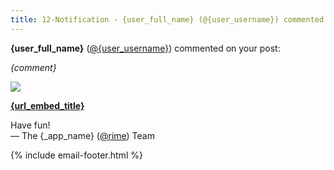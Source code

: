 ```yaml
---
title: 12-Notification - {user_full_name} (@{user_username}) commented - {comment_sm}
---
```


**{user_full_name}** ([@{user_username}]({_app_base_url}/@{user_username})) commented on your post:

*{comment}*

[![]({url_embed_thumbnail_url})]({_app_base_url}/url/{url_embed_url_id})

**[{url_embed_title}]({_app_base_url}/url/{url_embed_url_id})**

Have fun!  
&mdash; The {_app_name} ([@rime]({_app_base_url}/@rime])) Team

{% include email-footer.html %}